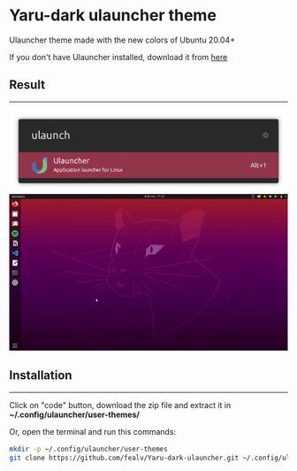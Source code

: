 # Yaru-dark ulauncher theme
Ulauncher theme made with the new colors of Ubuntu 20.04+

If you don't have Ulauncher installed, download it from [here](https://ulauncher.io/#Download)

## Result
---
![screenshot](screenshot2.png)
![gif](gif.gif)

## Installation
---
Click on "code" button, download the zip file and extract it in **~/.config/ulauncher/user-themes/**

Or, open the terminal and run this commands:

```sh
mkdir -p ~/.config/ulauncher/user-themes
git clone https://github.com/fealv/Yaru-dark-ulauncher.git ~/.config/ulauncher/user-themes/Yaru-dark-ulauncher
```
